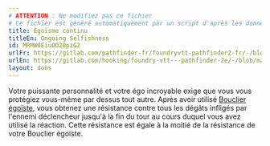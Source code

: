 ```yaml
---
# ATTENTION : Ne modifiez pas ce fichier
# Ce fichier est généré automatiquement par un script d'après les données du module Foundry VTT officiel et de sa traduction
title: Égoïsme continu
titleEn: Ongoing Selfishness
id: MRMW0EiuOO20pzG2
urlFr: https://gitlab.com/pathfinder-fr/foundryvtt-pathfinder2-fr/-/blob/master/data/feats/MRMW0EiuOO20pzG2.htm
urlEn: https://gitlab.com/hooking/foundry-vtt---pathfinder-2e/-/blob/master/packs/data/feats.db/ongoing-selfishness.json
layout: dons
---
```

Votre puissante personnalité et votre égo incroyable exige que vous vous protégiez vous-même par dessus tout autre. Après avoir utilisé [Bouclier égoïste](../actions/bouclier-égoïste.html), vous obtenez une résistance contre tous les dégâts infligés par l'ennemi déclencheur jusqu'à la fin du tour au cours duquel vous avez utilisé la réaction. Cette résistance est égale à la moitié de la résistance de votre Bouclier égoïste.
